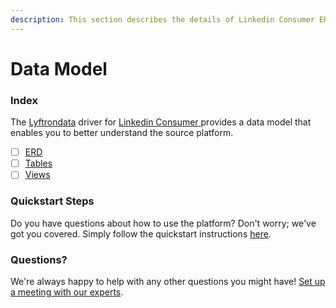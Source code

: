 ```yaml
---
description: This section describes the details of Linkedin Consumer ERD, Tables, and Views.
---
```


# Data Model

### Index

The  [Lyftrondata](https://www.lyftrondata.com/) driver for [Linkedin Consumer](https://www.lyftrondata.com/integration/linkedin-consumer/)[ ](https://www.lyftrondata.com/integration/linkedin-consumer/)provides a data model that enables you to better understand the source platform.

* [ ] [ERD](../../../business-analytics/linkedin-consumer/data-model/erd.md)
* [ ] [Tables](../../../business-analytics/linkedin-consumer/data-model/tables.md)
* [ ] [Views](../../../business-analytics/linkedin-consumer/data-model/views.md)

### Quickstart Steps

Do you have questions about how to use the platform? Don't worry; we've got you covered. Simply follow the quickstart instructions [here](../../../../quickstart-steps.md).

### Questions? <a href="#questions" id="questions"></a>

We're always happy to help with any other questions you might have! [Set up a meeting with our experts](https://www.lyftrondata.com/book-a-meeting/).

